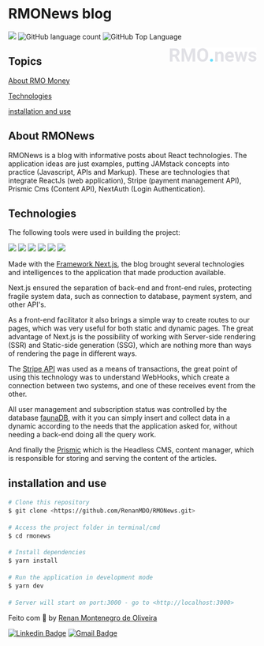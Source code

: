 # RMONews blog

<p>
  <img src="https://img.shields.io/badge/made%20by-Renan%20MDO-black?style=flat-square">
  <img alt="GitHub language count" src="https://img.shields.io/github/languages/count/RenanMDO/RMONews?color=black&style=flat-square">
  <img alt="GitHub Top Language" src="https://img.shields.io/github/languages/top/RenanMDO/RMONews?color=black&style=flat-square">
</p>

<img align="right" src="public/images/logo.svg" width="35%" alt="RMONews">

## Topics 

[About RMO Money](#about-rmonews)

[Technologies](#technologies)

[installation and use](#installation-and-use)


## About RMONews

RMONews is a blog with informative posts about React technologies. The application ideas are just examples, putting JAMstack concepts into practice (Javascript, APIs and Markup). These are technologies that integrate ReactJs (web application), Stripe (payment management API), Prismic Cms (Content API), NextAuth (Login Authentication).

## Technologies

The following tools were used in building the project:

<div align="left">
<img src="https://img.shields.io/badge/React-20232A?style=for-the-badge&logo=react&logoColor=61DAFB" />
<img src="https://img.shields.io/badge/next.js-000000?style=for-the-badge&logo=nextdotjs&logoColor=white" />
<img src="https://img.shields.io/badge/TypeScript-007ACC?style=for-the-badge&logo=typescript&logoColor=white" /> 
<img src="https://img.shields.io/badge/JavaScript-323330?style=for-the-badge&logo=javascript&logoColor=F7DF1E" />
<img src="https://img.shields.io/badge/Stripe-626CD9?style=for-the-badge&logo=Stripe&logoColor=white" />
<img src="https://img.shields.io/badge/Prismic -%23484A7A.svg?&style=for-the-badge&logo=Prismic&logoColor=white" />
 
</div>

Made with the <a href="https://nextjs.org/">Framework Next.js</a>, the blog brought several technologies and intelligences to the application that made production available.

Next.js ensured the separation of back-end and front-end rules, protecting fragile system data, such as connection to database, payment system, and other API's.

As a front-end facilitator it also brings a simple way to create routes to our pages, which was very useful for both static and dynamic pages.
The great advantage of Next.js is the possibility of working with Server-side rendering (SSR) and Static-side generation (SSG), which are nothing more than ways of rendering the page in different ways.

The <a href="https://stripe.com/">Stripe API</a> was used as a means of transactions, the great point of using this technology was to understand WebHooks, which create a connection between two systems, and one of these receives event from the other.

All user management and subscription status was controlled by the database <a href="https://fauna.com/">faunaDB</a>, with it you can simply insert and collect data in a dynamic according to the needs that the application asked for, without needing a back-end doing all the query work.

And finally the <a href="">Prismic</a> which is the Headless CMS, content manager, which is responsible for storing and serving the content of the articles.

## installation and use

```bash
# Clone this repository 
$ git clone <https://github.com/RenanMDO/RMONews.git>

# Access the project folder in terminal/cmd
$ cd rmonews

# Install dependencies
$ yarn install

# Run the application in development mode
$ yarn dev

# Server will start on port:3000 - go to <http://localhost:3000>
```
Feito com :black_heart: by [Renan Montenegro de Oliveira](https://github.com/RenanMDO/)

[![Linkedin Badge](https://img.shields.io/badge/-Renan%20MDO-black?style=flat-square&logo=Linkedin&logoColor=white&link=https://www.linkedin.com/in/renanmdo/)](https://www.linkedin.com/in/renanmdo/) 
[![Gmail Badge](https://img.shields.io/badge/-renan.montenegro.oliveira@gmail.com-black?style=flat-square&logo=Gmail&logoColor=white&link=mailto:renan.montenegro.oliveira@gmail.com)](mailto:renan.montenegro.oliveira@gmail.com)
